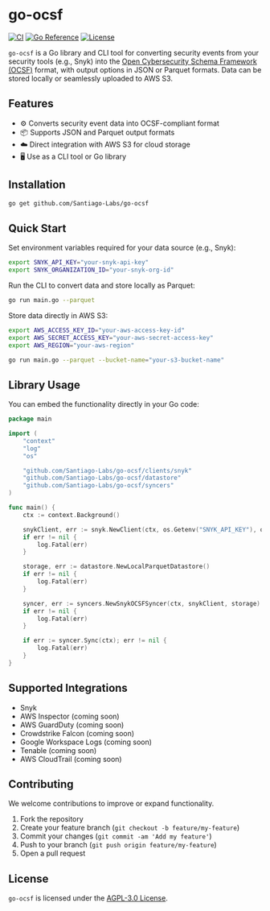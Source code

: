 # go-ocsf

[![CI](https://github.com/Santiago-Labs/go-ocsf/actions/workflows/ci.yml/badge.svg?branch=main)](https://github.com/Santiago-Labs/go-ocsf/actions/workflows/ci.yml)
[![Go Reference](https://pkg.go.dev/badge/github.com/Santiago-Labs/go-ocsf.svg)](https://pkg.go.dev/github.com/Santiago-Labs/go-ocsf)
[![License](https://img.shields.io/github/license/Santiago-Labs/go-ocsf)](LICENSE)

`go-ocsf` is a Go library and CLI tool for converting security events from your security tools (e.g., Snyk) into the [Open Cybersecurity Schema Framework (OCSF)](https://schema.ocsf.io/) format, with output options in JSON or Parquet formats. Data can be stored locally or seamlessly uploaded to AWS S3.

## Features

- ⚙️ Converts security event data into OCSF-compliant format
- 📦 Supports JSON and Parquet output formats
- ☁️ Direct integration with AWS S3 for cloud storage
- 🖥️ Use as a CLI tool or Go library

## Installation

```bash
go get github.com/Santiago-Labs/go-ocsf
```

## Quick Start

Set environment variables required for your data source (e.g., Snyk):

```bash
export SNYK_API_KEY="your-snyk-api-key"
export SNYK_ORGANIZATION_ID="your-snyk-org-id"
```

Run the CLI to convert data and store locally as Parquet:

```bash
go run main.go --parquet
```

Store data directly in AWS S3:

```bash
export AWS_ACCESS_KEY_ID="your-aws-access-key-id"
export AWS_SECRET_ACCESS_KEY="your-aws-secret-access-key"
export AWS_REGION="your-aws-region"

go run main.go --parquet --bucket-name="your-s3-bucket-name"
```

## Library Usage

You can embed the functionality directly in your Go code:

```go
package main

import (
	"context"
	"log"
	"os"

	"github.com/Santiago-Labs/go-ocsf/clients/snyk"
	"github.com/Santiago-Labs/go-ocsf/datastore"
	"github.com/Santiago-Labs/go-ocsf/syncers"
)

func main() {
	ctx := context.Background()

	snykClient, err := snyk.NewClient(ctx, os.Getenv("SNYK_API_KEY"), os.Getenv("SNYK_ORGANIZATION_ID"))
	if err != nil {
		log.Fatal(err)
	}

	storage, err := datastore.NewLocalParquetDatastore()
	if err != nil {
		log.Fatal(err)
	}

	syncer, err := syncers.NewSnykOCSFSyncer(ctx, snykClient, storage)
	if err != nil {
		log.Fatal(err)
	}

	if err := syncer.Sync(ctx); err != nil {
		log.Fatal(err)
	}
}
```

## Supported Integrations

- Snyk
- AWS Inspector (coming soon)
- AWS GuardDuty (coming soon)
- Crowdstrike Falcon (coming soon)
- Google Workspace Logs (coming soon)
- Tenable (coming soon)
- AWS CloudTrail (coming soon)

## Contributing

We welcome contributions to improve or expand functionality.

1. Fork the repository
2. Create your feature branch (`git checkout -b feature/my-feature`)
3. Commit your changes (`git commit -am 'Add my feature'`)
4. Push to your branch (`git push origin feature/my-feature`)
5. Open a pull request

## License

`go-ocsf` is licensed under the [AGPL-3.0 License](LICENSE).
